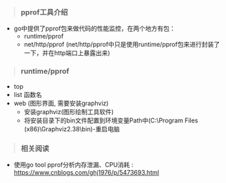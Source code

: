 > ### pprof工具介绍

- go中提供了pprof包来做代码的性能监控，在两个地方有包：
  - runtime/pprof
  - net/http/pprof (net/http/pprof中只是使用runtime/pprof包来进行封装了一下，并在http端口上暴露出来)

> ### runtime/pprof

- top
- list 函数名
- web (图形界面, 需要安装graphviz)
  - 安装graphviz(图形绘制工具软件)
  - 将安装目录下的bin文件配置到环境变量Path中(C:\Program Files (x86)\Graphviz2.38\bin)-重启电脑

> ### 相关阅读

- 使用go tool pprof分析内存泄漏、CPU消耗 : https://www.cnblogs.com/ghj1976/p/5473693.html
